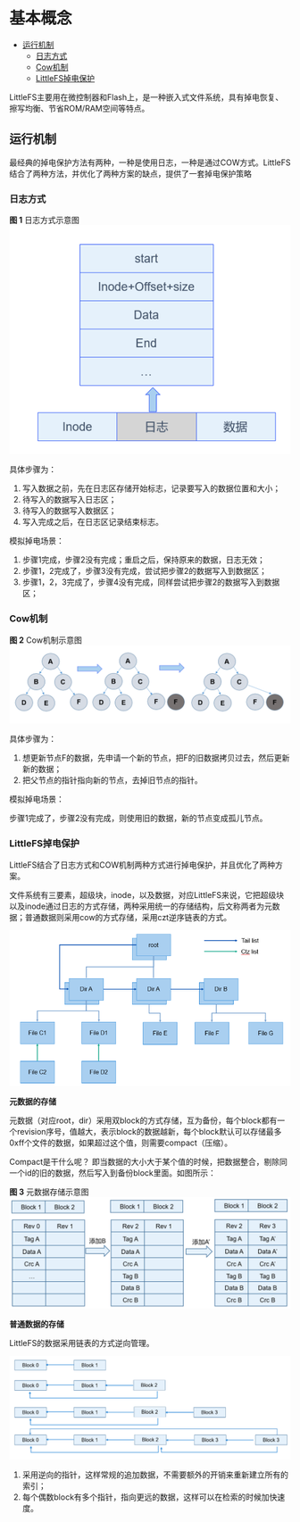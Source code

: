 # 基本概念<a name="ZH-CN_TOPIC_0000001153060453"></a>

-   [运行机制](#section10284121317365)
    -   [日志方式](#section13804114513361)
    -   [Cow机制](#section172771130193610)
    -   [LittleFS掉电保护](#section42941021173614)


LittleFS主要用在微控制器和Flash上，是一种嵌入式文件系统，具有掉电恢复、擦写均衡、节省ROM/RAM空间等特点。

## 运行机制<a name="section10284121317365"></a>

最经典的掉电保护方法有两种，一种是使用日志，一种是通过COW方式。LittleFS结合了两种方法，并优化了两种方案的缺点，提供了一套掉电保护策略

### 日志方式<a name="section13804114513361"></a>

**图 1**  日志方式示意图<a name="fig8199182955716"></a>  
![](figure/日志方式示意图.png "日志方式示意图")

具体步骤为：

1.  写入数据之前，先在日志区存储开始标志，记录要写入的数据位置和大小；
2.  待写入的数据写入日志区；
3.  待写入的数据写入数据区；
4.  写入完成之后，在日志区记录结束标志。

模拟掉电场景：

1.  步骤1完成，步骤2没有完成；重启之后，保持原来的数据，日志无效；
2.  步骤1，2完成了，步骤3没有完成，尝试把步骤2的数据写入到数据区；
3.  步骤1，2，3完成了，步骤4没有完成，同样尝试把步骤2的数据写入到数据区；

### Cow机制<a name="section172771130193610"></a>

**图 2**  Cow机制示意图<a name="fig139293469719"></a>  
![](figure/Cow机制示意图.png "Cow机制示意图")

具体步骤为：

1.  想更新节点F的数据，先申请一个新的节点，把F的旧数据拷贝过去，然后更新新的数据；
2.  把父节点的指针指向新的节点，去掉旧节点的指针。

模拟掉电场景：

步骤1完成了，步骤2没有完成，则使用旧的数据，新的节点变成孤儿节点。

### LittleFS掉电保护<a name="section42941021173614"></a>

LittleFS结合了日志方式和COW机制两种方式进行掉电保护，并且优化了两种方案。

文件系统有三要素，超级块，inode，以及数据，对应LittleFS来说，它把超级块以及inode通过日志的方式存储，两种采用统一的存储结构，后文称两者为元数据；普通数据则采用cow的方式存储，采用czt逆序链表的方式。

![](figure/zh-cn_image_0000001124307264.png)

**元数据的存储**

元数据（对应root，dir）采用双block的方式存储，互为备份，每个block都有一个revision序号，值越大，表示block的数据越新，每个block默认可以存储最多0xff个文件的数据，如果超过这个值，则需要compact（压缩）。

Compact是干什么呢？ 即当数据的大小大于某个值的时候，把数据整合，剔除同一个id的旧的数据，然后写入到备份block里面。如图所示：

**图 3**  元数据存储示意图<a name="fig426811100598"></a>  
![](figure/元数据存储示意图.png "元数据存储示意图")

**普通数据的存储**

LittleFS的数据采用链表的方式逆向管理。

![](figure/zh-cn_image_0000001132085260.png)

1.  采用逆向的指针，这样常规的追加数据，不需要额外的开销来重新建立所有的索引；
2.  每个偶数block有多个指针，指向更远的数据，这样可以在检索的时候加快速度。

